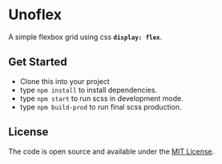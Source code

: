 # Unoflex

A simple flexbox grid using css **`display: flex`**. 

## Get Started

- Clone this into your project
- type `npm install` to install dependencies.
- type `npm start` to run scss in development mode.
- type `npm build-prod` to run final scss production.


## License
The code is open source and available under the [MIT License](LICENSE.md).
 

